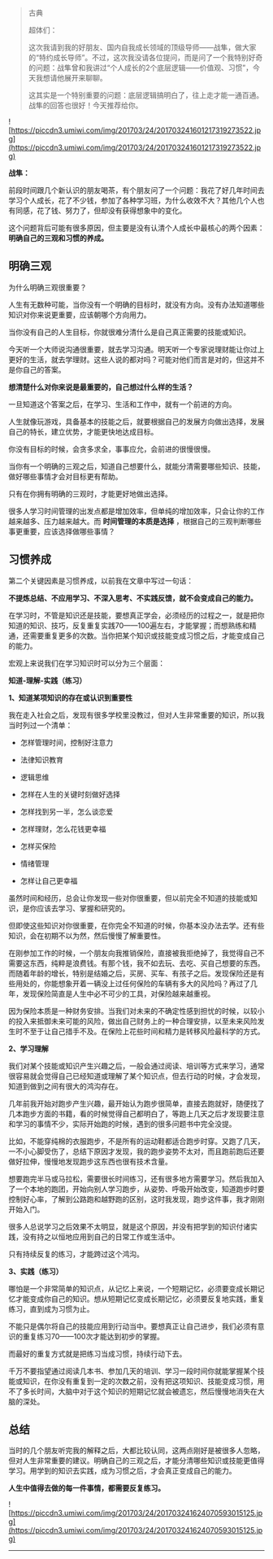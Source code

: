 > 古典
> 
> 超体们：
> 
> 这次我请到我的好朋友、国内自我成长领域的顶级导师——战隼，做大家的“特约成长导师”。不过，这次我没请各位提问，而是问了一个我特别好奇的问题：战隼曾和我讲过“个人成长的2个底层逻辑——价值观、习惯”，今天我想请他展开来聊聊。
> 
> 这其实是一个特别重要的问题：底层逻辑搞明白了，往上走才能一通百通。战隼的回答也很好！今天推荐给你。

![https://piccdn3.umiwi.com/img/201703/24/201703241601217319273522.jpg](https://piccdn3.umiwi.com/img/201703/24/201703241601217319273522.jpg)

 **战隼：**

前段时间跟几个新认识的朋友喝茶，有个朋友问了一个问题：我花了好几年时间去学习个人成长，花了不少钱，参加了各种学习班，为什么收效不大？其他几个人也有同感，花了钱、努力了，但却没有获得想象中的变化。

这个问题背后可能有很多原因，但主要是没有认清个人成长中最核心的两个因素： **明确自己的三观和习惯的养成。**

## 明确三观

为什么明确三观很重要？

人生有无数种可能，当你没有一个明确的目标时，就没有方向。没有办法知道哪些知识对你来说更重要，应该朝哪个方向用力。

当你没有自己的人生目标，你就很难分清什么是自己真正需要的技能或知识。

今天听一个大师说沟通很重要，就去学习沟通。明天听一个专家说理财能让你过上更好的生活，就去学理财。这些人说的都对吗？可能对他们而言是对的，但这并不是你自己的答案。

 **想清楚什么对你来说是最重要的，自己想过什么样的生活？**

一旦知道这个答案之后，在学习、生活和工作中，就有一个前进的方向。

人生就像玩游戏，具备基本的技能之后，就要根据自己的发展方向做出选择，发展自己的特长，建立优势，才能更快地达成目标。

你没有目标的时候，会贪多求全，事事应允，会前进的很慢很慢。

当你有一个明确的三观之后，知道自己想要什么，就能分清需要哪些知识、技能，做好哪些事情才会对目标更有帮助。

只有在你拥有明确的三观时，才能更好地做出选择。

很多人学习时间管理的出发点都是增加效率，但单纯的增加效率，只会让你的工作越来越多、压力越来越大。而 **时间管理的本质是选择** ，根据自己的三观判断哪些事更重要，应该选择做哪些事情？

## 习惯养成

第二个关键因素是习惯养成，以前我在文章中写过一句话：

 **不提炼总结、不应用学习、不深入思考、不实践反馈，就不会变成自己的能力。**

在学习时，不管是知识还是技能，要想真正学会，必须经历的过程之一，就是把你知道的知识、技巧，反复重复实践70——100遍左右，才能掌握；而想熟练和精通，还需要重复更多的次数。当你把某个知识或技能变成习惯之后，才能变成自己的能力。

宏观上来说我们在学习知识时可以分为三个层面：

 **知道-理解-实践（练习）**

 **1、知道某项知识的存在或认识到重要性**

我在走入社会之后，发现有很多学校里没教过，但对人生非常重要的知识，所以我当时列过一个清单：

* 怎样管理时间，控制好注意力

* 法律知识教育

* 逻辑思维

* 怎样在人生的关键时刻做好选择

* 怎样找到另一半，怎么谈恋爱

* 怎样理财，怎么花钱更幸福

* 怎样买保险

* 情绪管理

* 怎样让自己更幸福

虽然时间和经历，总会让你发现一些对你很重要，但以前完全不知道的技能或知识，是你应该去学习、掌握和研究的。

但即使这些知识对你很重要，在你完全不知道的时候，你基本没办法去学。还有些知识，会在初期不以为然，然后慢慢了解重要性。

在刚参加工作的时候，一个朋友向我推销保险，直接被我拒绝掉了，我觉得自己不需要这东西，纯粹是浪费钱。有那个钱，我不如去玩、去吃、买自己想要的东西。而随着年龄的增长，特别是结婚之后，买房、买车、有孩子之后。发现保险还是有些用处的，你能想象开着一辆没上过任何保险的车辆有多大的风险吗？再过了几年，发现保险简直是人生中必不可少的工具，对保险越来越重视。

因为保险本质是一种财务安排。当我们对未来的不确定性感到担忧的时候，以较小的投入来抵御未来可能的风险，做出自己财务上的一种合理安排，以至未来风险发生时不至于让自己措手不及。在保险上花些时间和精力是转移风险最科学的方式。

 **2、学习理解**

我们对某个技能或知识产生兴趣之后，一般会通过阅读、培训等方式来学习，通常很容易就会觉得自己已经知道或理解了某个知识点，但去行动的时候，才会发现，知道到做到之间有很大的鸿沟存在。

几年前我开始对跑步产生兴趣，最开始认为跑步很简单，直接去跑就好，随便找了几本跑步方面的书籍，看的时候觉得自己都明白了，等跑上几天之后才发现要注意和学习的事情不少，实际开始跑的时候，遇到的很多问题书中完全没提。

比如，不能穿纯棉的衣服跑步，不是所有的运动鞋都适合跑步时穿。又跑了几天，一不小心脚受伤了，总结下原因才发现，我的跑步姿势不太对，而且跑前跑后还要做好拉伸，慢慢地发现跑步这东西也很有技术含量。

想要跑完半马或马拉松，需要很长时间练习，还有很多地方需要学习。然后我加入了一个本地的跑团，开始向别人学习跑步，从姿势、呼吸开始改变，知道跑步时要控制好心率，了解到公路跑和越野跑的区别，这时我发现，跑步这件事，我才刚刚开始入门。

很多人总说学习之后效果不太明显，就是这个原因，并没有把学到的知识付诸实践，没有持之以恒地应用到自己的日常工作或生活中。

只有持续反复的练习，才能跨过这个鸿沟。

 **3、实践（练习）**

哪怕是一个非常简单的知识点，从记忆上来说，一个短期记忆，必须要变成长期记忆才能变成你自己的知识。想从短期记忆变成长期记忆，必须要反复地实践，重复练习，直到成为习惯为止。

不能只是偶尔将自己的技能应用到行动当中。要想真正让自己进步，我们必须有意识的重复练习70——100次才能达到初步的掌握。

而最好的重复方式就是把练习当成习惯，持续行动下去。

千万不要指望通过阅读几本书、参加几天的培训、学习一段时间你就能掌握某个技能或知识，在你没有重复到一定的次数之前，没有把这项知识、技能变成习惯，用不了多长时间，大脑中对于这个知识的短期记忆就会被遗忘，然后慢慢地消失在大脑的深处。

## 总结

当时的几个朋友听完我的解释之后，大都比较认同，这两点刚好是被很多人忽略，但对人生非常重要的建议。明确自己的三观之后，才能分清哪些知识或技能更值得学习。用学到的知识去实践，成为习惯之后，才会真正变成自己的能力。

 **人生中值得去做的每一件事情，都需要反复练习。**

![https://piccdn3.umiwi.com/img/201703/24/201703241624070593015125.jpg](https://piccdn3.umiwi.com/img/201703/24/201703241624070593015125.jpg)

---

